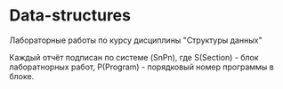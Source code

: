 # Data-structures
Лабораторные работы по курсу дисциплины "Структуры данных"

Каждый отчёт подписан по системе (SnPn), где S(Section) - блок лаборатнорных работ, P(Program) - порядковый номер программы в блоке.

